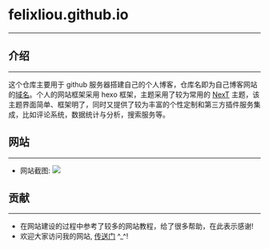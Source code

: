 # felixliou.github.io
---
## 介绍
---
这个仓库主要用于 github 服务器搭建自己的个人博客，仓库名即为自己博客网站的[域名](https://felixliou.github.io)。个人的网站框架采用 hexo 框架，主题采用了较为常用的 [NexT](https://theme-next.iissnan.com) 主题，该主题界面简单、框架明了，同时又提供了较为丰富的个性定制和第三方插件服务集成，比如评论系统，数据统计与分析，搜索服务等。

## 网站
---
* 网站截图:
![](http://ox8om1ime.bkt.clouddn.com/%E7%BD%91%E7%AB%99%E5%9B%BE%E7%89%87.png)

## 贡献
---
* 在网站建设的过程中参考了较多的网站教程，给了很多帮助，在此表示感谢!
* 欢迎大家访问我的网站, [传送门](https://felixliou.github.io) ^_^!
